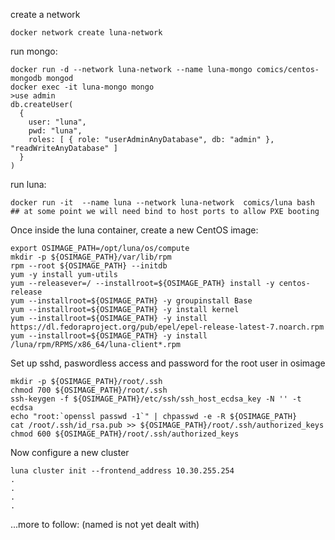 create a network

```
docker network create luna-network
```


run mongo:

```
docker run -d --network luna-network --name luna-mongo comics/centos-mongodb mongod
docker exec -it luna-mongo mongo
>use admin
db.createUser(
  {
    user: "luna",
    pwd: "luna",
    roles: [ { role: "userAdminAnyDatabase", db: "admin" }, "readWriteAnyDatabase" ]
  }
) 
```

run luna:

```
docker run -it  --name luna --network luna-network  comics/luna bash
## at some point we will need bind to host ports to allow PXE booting
```

Once inside the luna container, create a new CentOS image:

```
export OSIMAGE_PATH=/opt/luna/os/compute
mkdir -p ${OSIMAGE_PATH}/var/lib/rpm
rpm --root ${OSIMAGE_PATH} --initdb
yum -y install yum-utils
yum --releasever=/ --installroot=${OSIMAGE_PATH} install -y centos-release
yum --installroot=${OSIMAGE_PATH} -y groupinstall Base
yum --installroot=${OSIMAGE_PATH} -y install kernel
yum --installroot=${OSIMAGE_PATH} -y install https://dl.fedoraproject.org/pub/epel/epel-release-latest-7.noarch.rpm
yum --installroot=${OSIMAGE_PATH} -y install /luna/rpm/RPMS/x86_64/luna-client*.rpm
```

Set up sshd, paswordless access and password for the root user in osimage

```
mkdir -p ${OSIMAGE_PATH}/root/.ssh
chmod 700 ${OSIMAGE_PATH}/root/.ssh
ssh-keygen -f ${OSIMAGE_PATH}/etc/ssh/ssh_host_ecdsa_key -N '' -t ecdsa
echo "root:`openssl passwd -1`" | chpasswd -e -R ${OSIMAGE_PATH}
cat /root/.ssh/id_rsa.pub >> ${OSIMAGE_PATH}/root/.ssh/authorized_keys
chmod 600 ${OSIMAGE_PATH}/root/.ssh/authorized_keys
```

Now configure a new cluster

```
luna cluster init --frontend_address 10.30.255.254
.
.
.
.
```

...more to follow:
  (named is not yet dealt with)


